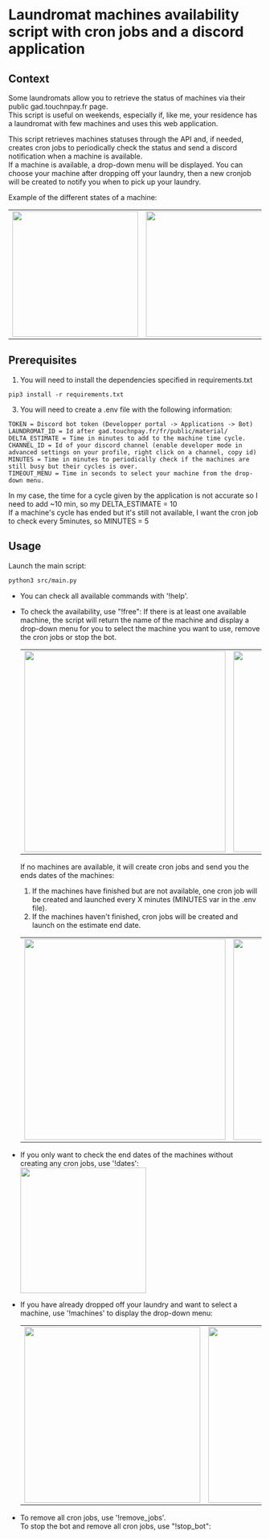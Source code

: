 # Laundromat machines availability script with cron jobs and a discord application 

## Context
Some laundromats allow you to retrieve the status of machines via their public gad.touchnpay.fr page.\
This script is useful on weekends, especially if, like me, your residence has a laundromat with few machines and uses this web application.

This script retrieves machines statuses through the API and, if needed, creates cron jobs to periodically check the status and send a discord notification when a machine is available.\
If a machine is available, a drop-down menu will be displayed. You can choose your machine after dropping off your laundry, then a new cronjob will be created to notify you when to pick up your laundry.  


Example of the different states of a machine:  
<table>
   <tr>
      <td valign="middle"><img src="https://github.com/01MI/Laundromat_machines_availability_script/assets/151965188/d2b0c17a-3e67-4525-96c5-12667d607039" width="250"></td>
      <td valign="top"><img src="https://github.com/01MI/Laundromat_machines_availability_script/assets/151965188/7ea0abff-65e3-4a13-a5ce-54638a13928f" width="250"></td>
      <td valign="top"><img src="https://github.com/01MI/Laundromat_machines_availability_script/assets/151965188/de40fd5d-d0ab-426c-a78d-2c664d598a3a" width="250"></td>
   </tr>
</table>

## Prerequisites
1. You will need to install the dependencies specified in requirements.txt
```
pip3 install -r requirements.txt
```

3. You will need to create a .env file with the following information:
```
TOKEN = Discord bot token (Developper portal -> Applications -> Bot)
LAUNDROMAT_ID = Id after gad.touchnpay.fr/fr/public/material/
DELTA_ESTIMATE = Time in minutes to add to the machine time cycle.
CHANNEL_ID = Id of your discord channel (enable developer mode in advanced settings on your profile, right click on a channel, copy id)
MINUTES = Time in minutes to periodically check if the machines are still busy but their cycles is over.
TIMEOUT_MENU = Time in seconds to select your machine from the drop-down menu.
```

In my case, the time for a cycle given by the application is not accurate so I need to add ~10 min, so my DELTA_ESTIMATE = 10  
If a machine's cycle has ended but it's still not available, I want the cron job to check every 5minutes, so MINUTES = 5

## Usage

Launch the main script:
```bash
python3 src/main.py
```

* You can check all available commands with '!help'.

* To check the availability, use "!free":
If there is at least one available machine, the script will return the name of the machine and display a drop-down menu for you to select the machine you want to use, remove the cron jobs or stop the bot.  
   <table>
   <tr>
      <td valign="top"><img src="https://github.com/01MI/Laundromat_machines_availability_script/assets/151965188/96c7c6bc-cb65-4941-bc48-31333573b08f" width="400"></td>
      <td valign="top"><img src="https://github.com/01MI/Laundromat_machines_availability_script/assets/151965188/d42fcd32-efcf-4fc6-8d39-52f5bcd5a0eb" width="400"></td>
   </tr>
   </table>

   If no machines are available, it will create cron jobs and send you the ends dates of the machines:
   1. If the machines have finished but are not available, one cron job will be created and launched every X minutes (MINUTES var in the .env file).
   2. If the machines haven't finished, cron jobs will be created and launch on the estimate end date.  
   <table>
   <tr>
      <td valign="top"><img src="https://github.com/01MI/Laundromat_machines_availability_script/assets/151965188/dc25711b-c5d1-407e-9511-8709270126e6" width="400"></td>
      <td valign="top"><img src="https://github.com/01MI/Laundromat_machines_availability_script/assets/151965188/b4be204e-0829-4c28-bc06-cb0c99512b3a" width="400"></td>
   </tr>
   </table>
   
* If you only want to check the end dates of the machines without creating any cron jobs, use '!dates':
  <img src="https://github.com/01MI/Laundromat_machines_availability_script/assets/151965188/8ad1c051-1d5f-4e4e-a9a1-b1e19e8e4e12" width="250">

* If you have already dropped off your laundry and want to select a machine, use '!machines' to display the drop-down menu:  
   <table>
   <tr>
      <td valign="top"><img src="https://github.com/01MI/Laundromat_machines_availability_script/assets/151965188/f7e6ba1b-329c-442f-a00a-d9f95eec7115" width="350"></td>
      <td valign="top"><img src="https://github.com/01MI/Laundromat_machines_availability_script/assets/151965188/7ab6d786-b57e-48da-b607-bae798ea3483" width="350"></td>
   </tr>
   </table>
  
* To remove all cron jobs, use '!remove_jobs'.  
  To stop the bot and remove all cron jobs, use "!stop_bot":




